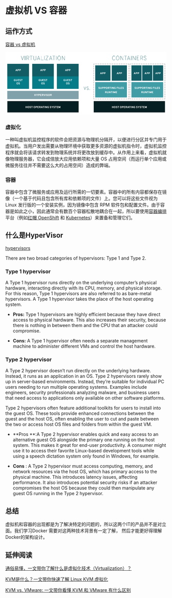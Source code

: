 # 虚拟机 VS 容器

## 运作方式

[容器 vs 虚拟机](https://www.redhat.com/zh/topics/containers/containers-vs-vms)

![](https://raw.githubusercontent.com/feyfree/my-github-images/main/virtualization-containers.png)

### 虚拟化

一种叫虚拟机监控程序的软件会把资源与物理机分隔开，以便进行分区并专门用于虚拟机。当用户发出需要从物理环境中获取更多资源的虚拟机指令时，虚拟机监控程序就会将该请求转发到物理系统并将更改放到缓存中。从作用上来看，虚拟机就像物理服务器，它会成倍放大应用依赖项和大量 OS 占用空间（而运行单个应用或微服务往往并不需要这么大的占用空间）造成的弊端。

### 容器

容器中包含了微服务或应用及运行所需的一切要素。容器中的所有内容都保存在镜像（一个基于代码且包含所有库和依赖项的文件）上。您可以将这些文件视为 Linux 发行版的一个安装实例，因为镜像中包含 RPM 软件包和配置文件。由于容器是如此之小，因此通常会有数百个容器松散地耦合在一起，所以要使用[容器编排](https://www.redhat.com/zh/topics/containers/what-is-container-orchestration)平台（例如[红帽 OpenShift](https://www.redhat.com/zh/technologies/cloud-computing/openshift2) 和 [Kubernetes](https://www.redhat.com/zh/topics/containers/what-is-kubernetes)）来置备和管理它们。



## 什么是HyperVisor

[hypervisors](https://www.ibm.com/cloud/learn/hypervisors)

There are two broad categories of hypervisors: Type 1 and Type 2.

### Type 1 hypervisor

A Type 1 hypervisor runs directly on the underlying computer’s physical hardware, interacting directly with its CPU, memory, and physical storage. For this reason, Type 1 hypervisors are also referred to as bare-metal hypervisors. A Type 1 hypervisor takes the place of the host operating system.

- **Pros:** Type 1 hypervisors are highly efficient because they have direct access to physical hardware. This also increases their security, because there is nothing in between them and the CPU that an attacker could compromise.

- **Cons:** A Type 1 hypervisor often needs a separate management machine to administer different VMs and control the host hardware.

### Type 2 hypervisor

A Type 2 hypervisor doesn’t run directly on the underlying hardware. Instead, it runs as an application in an OS. Type 2 hypervisors rarely show up in server-based environments. Instead, they’re suitable for individual PC users needing to run multiple operating systems. Examples include engineers, security professionals analyzing malware, and business users that need access to applications only available on other software platforms.

Type 2 hypervisors often feature additional toolkits for users to install into the guest OS. These tools provide enhanced connections between the guest and the host OS, often enabling the user to cut and paste between the two or access host OS files and folders from within the guest VM.

- **Pros **:A Type 2 hypervisor enables quick and easy access to an alternative guest OS alongside the primary one running on the host system. This makes it great for end-user productivity. A consumer might use it to access their favorite Linux-based development tools while using a speech dictation system only found in Windows, for example.

- **Cons** : A Type 2 hypervisor must access computing, memory, and network resources via the host OS, which has primary access to the physical machine. This introduces latency issues, affecting performance. It also introduces potential security risks if an attacker compromises the host OS because they could then manipulate any guest OS running in the Type 2 hypervisor.

## 总结

虚拟机和容器的出现都是为了解决特定的问题的，所以这两个IT的产品并不是对立面。我们学习Docker 需要对这两种技术背景有一定了解， 然后才能更好得理解Docker的架构设计。

## 延伸阅读

[通俗易懂，一文带你了解什么是虚拟化技术（Virtualization）？](https://www.redhat.com/zh/topics/virtualization)

[KVM是什么？一文带你快速了解 Linux KVM 虚拟化](https://www.redhat.com/zh/topics/virtualization/what-is-KVM)

[KVM vs. VMware: 一文带你看懂 KVM 和 VMware 有什么区别](https://www.redhat.com/zh/topics/virtualization/kvm-vs-vmware-comparison)

